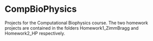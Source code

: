 # CompBioPhysics
Projects for the Computational Biophysics course. 
The two homework projects are contained in the folders Homework1_ZimmBragg and Homework2_HP respectively.  
